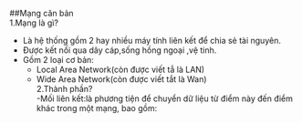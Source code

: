 ##Mạng căn bản  
1.Mạng là gì?  
- Là hệ thống gồm 2 hay nhiều máy tính liên kết để chia sẻ tài nguyên.  
- Được kết nối qua dây cáp,sống hồng ngoại ,vệ tinh.    
- Gồm 2 loại cơ bản:  
  - Local Area Network(còn được viết tẳ là LAN)    
  - Wide Area Network(còn được viết tắt là Wan)  
2.Thành phần?  
-Mối liên kết:là phương tiện để chuyển dữ liệu từ điểm này đến điểm khác trong một mạng, bao gồm:

